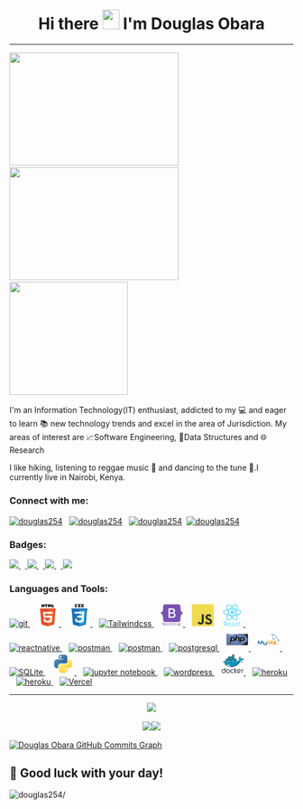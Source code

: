 ### <h1 align="center">Hi there <img src="https://raw.githubusercontent.com/iampavangandhi/iampavangandhi/master/gifs/Hi.gif" width="30px" height="35px"> I'm Douglas Obara </h1>
***
<a href="https://github.com/Douglas254">
<img src="https://media.giphy.com/media/xTiTnxpQ3ghPiB2Hp6/giphy.gif" width="300" height="200"></a><a href="https://github.com/Douglas254"><img src="https://media.giphy.com/media/qgQUggAC3Pfv687qPC/giphy.gif" width="300" height="200"></a><a href="https://github.com/Douglas254"><img src="https://media.giphy.com/media/26tn33aiTi1jkl6H6/giphy.gif" width="210" height="200">
</a>

I'm an Information Technology(IT) enthusiast, addicted to my :computer: and eager to learn :books: new technology trends and excel in the area of Jurisdiction.
My areas of interest are :chart_with_upwards_trend:Software Engineering, :slot_machine:Data Structures and :globe_with_meridians:Research

I like hiking, listening to reggae music :musical_note: and dancing to the tune :dancers:.I currently live in Nairobi, Kenya.

<h3 align="left">Connect with me:</h3>
<p align="left">
    <a href="https://codepen.io/douglas254" target="blank" title="Codepen"><img align="center" src="https://www.vectorlogo.zone/logos/codepen/codepen-icon.svg" alt="douglas254" height="30" width="40" /></a>&thinsp;&thinsp;&thinsp;
    <a href="https://linkedin.com/in/douglas-obara" target="blank" title="LinkedIn"><img align="center" src="https://www.vectorlogo.zone/logos/linkedin/linkedin-icon.svg" alt="douglas254" height="30" width="40" /></a>&thinsp;&thinsp;&thinsp;
    <a href="https://twitter.com/Douglas__Obara" target="blank" title="Twitter"><img align="center" src="https://www.vectorlogo.zone/logos/twitter/twitter-icon.svg" alt="douglas254" height="35" width="42" /></a>&thinsp;&thinsp;&thinsp;<a href="https://wa.me/+254742608717" target="blank" title="WhatsApp"><img align="center" src="https://www.vectorlogo.zone/logos/whatsapp/whatsapp-icon.svg" alt="douglas254" height="30" width="40" /></a>
</p>

<h3 align="left">Badges:</h3>
<div align="left">
  <a href="https://www.credly.com/badges/e1055ffe-b31b-4896-8792-9de22e09f557?source=linked_in_profile" title="Communication, Networking & Collaboration in the Workplace"> <img src="https://images.credly.com/size/340x340/images/37797389-aa83-4de6-86d4-a1c54b5cbeb3/image.png" width="10%"/> </a>&thinsp;&thinsp;&thinsp;<a href="https://www.credly.com/badges/2f892771-c48a-44ea-bcd9-743002880f41?source=linked_in_profile" title="Leadership Techniques for Success in the Workplace"> <img src="https://images.credly.com/size/340x340/images/dab66f9c-9af3-44b0-8245-b5259141d22b/image.png" width="10%"/> </a>&thinsp;&thinsp;&thinsp;<a href="https://www.credly.com/badges/1d56c451-c9da-475d-b28b-c1efa33b4779?source=linked_in_profile" title="Critical Thinking & Resilience Skills for Technology Professionals"> <img src="https://images.credly.com/size/340x340/images/cee25266-ab4a-44d9-8db7-1c75e920f92f/image.png" width="10%"/> </a>&thinsp;&thinsp;&thinsp;<a href="https://www.credly.com/badges/2e6ad7cf-487e-4c88-9e39-8f9e31b1c767" title="Software Engineering: Micro-Credential Career Track in Web Development (Boot Camp)"> <img src="https://images.credly.com/size/340x340/images/429c836e-40c9-4328-85f3-c4af5eafe632/image.png" width="10%"/> </a>
</div>
<h3 align="left">Languages and Tools:</h3>
<p align="left"> 
    <a href="https://git-scm.com/" target="_blank" title="Git"> <img src="https://www.vectorlogo.zone/logos/git-scm/git-scm-icon.svg" alt="git" width="40" height="40"/> </a>&thinsp;&thinsp;&thinsp;
    <a href="https://www.w3.org/html/" target="_blank" title="  HTML5"> <img src="https://raw.githubusercontent.com/devicons/devicon/master/icons/html5/html5-original-wordmark.svg" alt="html5" width="40" height="40"/> </a>&thinsp;&thinsp;&thinsp; 
    <a href="https://www.w3schools.com/css/" target="_blank" title="CSS3"> <img src="https://raw.githubusercontent.com/devicons/devicon/master/icons/css3/css3-original-wordmark.svg" alt="css3" width="40" height="40"/> </a>&thinsp;&thinsp;&thinsp;
    <a href="https://tailwindcss.com/" target="_blank" title="Tailwindcss"> <img src="https://www.vectorlogo.zone/logos/tailwindcss/tailwindcss-icon.svg" alt="Tailwindcss" width="40" height="40"/> </a> &thinsp;&thinsp;&thinsp;
    <a href="https://getbootstrap.com" target="_blank" title="Bootstrap"> <img src="https://raw.githubusercontent.com/devicons/devicon/master/icons/bootstrap/bootstrap-plain-wordmark.svg" alt="bootstrap" width="40" height="40"/> </a> &thinsp;&thinsp;&thinsp;
    <a href="https://developer.mozilla.org/en-US/docs/Web/JavaScript" target="_blank" title="JavaScript"> <img src="https://raw.githubusercontent.com/devicons/devicon/master/icons/javascript/javascript-original.svg" alt="javascript" width="40" height="40"/></a>&thinsp;&thinsp;&thinsp;
    <a href="https://reactjs.org/" target="_blank" title="ReactJS"> <img src="https://raw.githubusercontent.com/devicons/devicon/master/icons/react/react-original-wordmark.svg" alt="react" width="40" height="40"/> </a>&thinsp;&thinsp;&thinsp;
    <a href="https://reactnative.dev/" target="_blank" title="Reactnative"> <img src="https://reactnative.dev/img/header_logo.svg" alt="reactnative" width="40" height="40"/>
    </a> &thinsp;&thinsp;&thinsp;
    <a href="https://postman.com" target="_blank" title="Postman"> <img src="https://www.vectorlogo.zone/logos/getpostman/getpostman-icon.svg" alt="postman" width="40" height="40"/> </a> &thinsp;&thinsp;&thinsp;
    <a href="https://rubyonrails.org/" target="_blank" title="Ruby on Rails"> <img src="https://www.vectorlogo.zone/logos/ruby-lang/ruby-lang-icon.svg" alt="postman" width="40" height="40"/> </a> &thinsp;&thinsp;&thinsp;
     <a href="https://www.postgresql.org/" target="_blank" title="Postgresql"> <img src="https://www.vectorlogo.zone/logos/postgresql/postgresql-icon.svg" alt="postgresql" width="40" height="40"/> </a>&thinsp;&thinsp;&thinsp;
    <a href="https://www.php.net" target="_blank" title="PhP"> <img src="https://raw.githubusercontent.com/devicons/devicon/master/icons/php/php-original.svg" alt="php" width="40" height="40"/> </a> &thinsp;&thinsp;&thinsp;
    <a href="https://www.mysql.com/" target="_blank" title="MySQL"> <img src="https://raw.githubusercontent.com/devicons/devicon/master/icons/mysql/mysql-original-wordmark.svg" alt="mysql" width="40" height="40"/> </a>&thinsp;&thinsp;&thinsp;<a href="https://www.sqlite.org/" target="_blank" title="SQLite"> <img src="https://www.vectorlogo.zone/logos/sqlite/sqlite-icon.svg" alt="SQLite" width="40" height="40"/> </a>&thinsp;&thinsp;&thinsp;
    <a href="https://www.python.org" target="_blank" title="Python"> <img src="https://raw.githubusercontent.com/devicons/devicon/master/icons/python/python-original.svg" alt="python" width="40" height="40"/> </a>&thinsp;&thinsp;&thinsp;  
    <a href="https://jupyter.org/" target="_blank" title="Jupyter Notebook"> <img src="https://www.vectorlogo.zone/logos/jupyter/jupyter-icon.svg" alt="jupyter notebook" width="40" height="40"/> </a>&thinsp;&thinsp;&thinsp;
     <a href="https://wordpress.com/" target="_blank" title="Wordpress"> <img src="https://www.vectorlogo.zone/logos/wordpress/wordpress-icon.svg" alt="wordpress" width="40" height="40"/> </a>&thinsp;&thinsp;&thinsp;
    <a href="https://www.docker.com/" target="_blank" title="Docker"> <img src="https://raw.githubusercontent.com/devicons/devicon/master/icons/docker/docker-original-wordmark.svg" alt="docker" width="40" height="40"/> </a> &thinsp;&thinsp;&thinsp; 
    <a href="https://heroku.com" target="_blank" title="Heroku"> <img src="https://www.vectorlogo.zone/logos/heroku/heroku-icon.svg" alt="heroku" width="40" height="40"/> </a>&thinsp;&thinsp;&thinsp;
    <a href="https://www.netlify.com/" target="_blank" title="Netlify"> <img src="https://www.vectorlogo.zone/logos/netlify/netlify-icon.svg" alt="heroku" width="40" height="40"/> </a>&thinsp;&thinsp;&thinsp;
    <a href="https://vercel.com/" target="_blank" title="Vercel"> <img src="https://github.com/wappalyzer/wappalyzer/blob/master/src/drivers/webextension/images/icons/vercel.svg" alt="Vercel" width="40" height="40"/> </a> </p>
    
---

<a href="http://www.github.com/douglas254"><p align='center'>
    <img src="https://github-readme-stats.vercel.app/api/top-langs/?username=Douglas254&layout=compact&title_color=ffffff&icon_color=2A75CF&text_color=daf7dc&bg_color=191919">
  
</p> </a> 
<a href="http://www.github.com/douglas254"><p align="center">
 <img src="https://github-readme-stats.vercel.app/api?username=douglas254&show_icons=true&theme=radical" width="405"/><img src="https://github-readme-streak-stats.herokuapp.com/?user=douglas254&ring=fad02c&fire=fad02c&currStreakLabel=fad02c&background=1F222E&hide_border=true&sideNums=fff6ea&sideLabels=fff6ea&dates=fff6ea&currStreakNum=fff6ea" width="405"/>
</p></a>

<a href="http://www.github.com/douglas254"><img src="https://activity-graph.herokuapp.com/graph?username=douglas254&bg_color=1c1917&color=b0ff05&line=A7F9F6&point=F9CF2E&area_color=1c1917&area=true&hide_border=true&custom_title=Douglas%20Obara's%20GitHub%20Commits%20Graph" alt="Douglas Obara GitHub Commits Graph" /></a>


## :rainbow: Good luck with your day!
<p align="left"> <img src=https://komarev.com/ghpvc/?username=douglas254&color=blueviolet alt=douglas254/></p>
